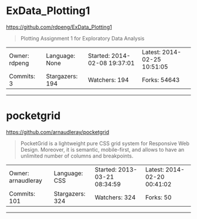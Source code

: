 # ExData_Plotting1

https://github.com/rdpeng/ExData_Plotting1
<blockquote>
Plotting Assignment 1 for Exploratory Data Analysis
</blockquote>

<table>
<tr><td>Owner: rdpeng</td>
    <td>Language: None</td>
    <td>Started: 2014-02-08 19:37:01</td>
    <td>Latest: 2014-02-25 10:51:05</td></tr>
<tr><td>Commits: 3</td>
    <td>Stargazers: 194</td>
    <td>Watchers: 194</td>
    <td>Forks: 54643</td></tr>
</table>

---

# pocketgrid

https://github.com/arnaudleray/pocketgrid
<blockquote>
PocketGrid is a lightweight pure CSS grid system for Responsive Web Design. Moreover, it is semantic, mobile-first, and allows to have an unlimited number of columns and breakpoints.
</blockquote>

<table>
<tr><td>Owner: arnaudleray</td>
    <td>Language: CSS</td>
    <td>Started: 2013-03-21 08:34:59</td>
    <td>Latest: 2014-02-20 00:41:02</td></tr>
<tr><td>Commits: 101</td>
    <td>Stargazers: 324</td>
    <td>Watchers: 324</td>
    <td>Forks: 50</td></tr>
</table>

---


